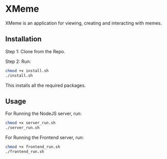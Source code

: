 # XMeme

XMeme is an application for viewing, creating and interacting with memes. 

## Installation

Step 1:
Clone from the Repo.

Step 2:
Run:  
```bash
chmod +x install.sh
./install.sh
```
This installs all the required packages. 



## Usage

For Running the NodeJS server, run:
```bash
chmod +x server_run.sh
./server_run.sh
```
For Running the Frontend server, run:
```bash
chmod +x frontend_run.sh
./frontend_run.sh 
```